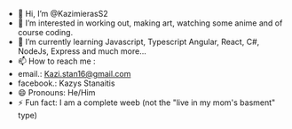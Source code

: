 - 👋 Hi, I’m @KazimierasS2
- 👀 I’m interested in working out, making art, watching some anime and of course coding.
- 🌱 I’m currently learning Javascript, Typescript Angular, React, C#, NodeJs, Express and much more...
- 📫 How to reach me :
-  email.: Kazi.stan16@gmail.com
-  facebook.: Kazys Stanaitis
- 😄 Pronouns: He/Him
- ⚡ Fun fact: I am a complete weeb (not the "live in my mom's basment" type) 

<!---
KazimierasS2/KazimierasS2 is a ✨ special ✨ repository because its `README.md` (this file) appears on your GitHub profile.
You can click the Preview link to take a look at your changes.
--->
